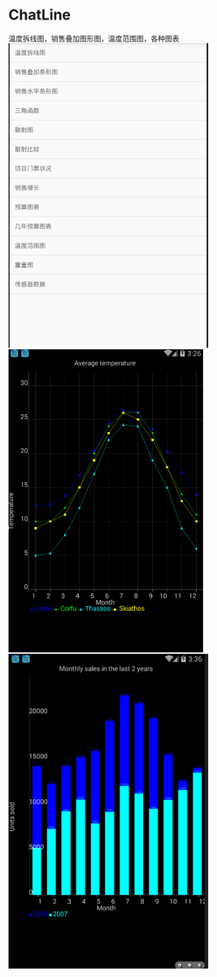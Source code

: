 # ChatLine
温度拆线图，销售叠加图形图，温度范围图，各种图表
![](https://github.com/2223512468/ChatLine/blob/master/sample/1.png)
![](https://github.com/2223512468/ChatLine/blob/master/sample/5.png)
![](https://github.com/2223512468/ChatLine/blob/master/sample/4.png)
